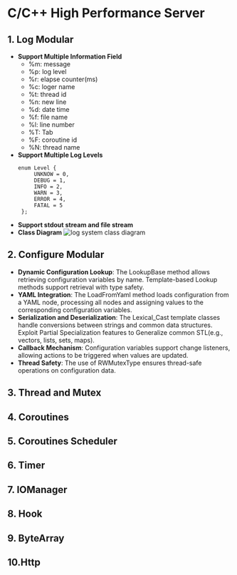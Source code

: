 # C/C++ High Performance Server

## 1. Log Modular

* **Support Multiple Information Field** 
  * %m: message 
  * %p:  log level 
  * %r:  elapse counter(ms) 
  * %c:  loger name 
  * %t:  thread id 
  * %n:  new line 
  * %d:  date time 
  * %f:  file name 
  * %l:  line number 
  * %T:  Tab 
  * %F:  coroutine id 
  * %N:  thread name 
* **Support Multiple Log Levels**
   ```
   enum Level {
        UNKNOW = 0,
        DEBUG = 1,
        INFO = 2,
        WARN = 3,
        ERROR = 4,
        FATAL = 5
    };
   ```
* **Support stdout stream and file stream**
* **Class Diagram**
 ![log system class diagram](https://github.com/Disappear101/hight-performance-server/assets/105203326/9d4a4e1e-837a-4a6b-95e4-6946495ee0d0)


## 2. Configure Modular
* **Dynamic Configuration Lookup**:
 The LookupBase method allows retrieving configuration variables by name.
 Template-based Lookup methods support retrieval with type safety.
* **YAML Integration**:
 The LoadFromYaml method loads configuration from a YAML node, processing all nodes and assigning values to the corresponding configuration variables.
* **Serialization and Deserialization**:
 The Lexical_Cast template classes handle conversions between strings and common data structures. Exploit Partial Specialization features
 to Generalize common STL(e.g., vectors, lists, sets, maps).
* **Callback Mechanism**:
 Configuration variables support change listeners, allowing actions to be triggered when values are updated.
* **Thread Safety**:
 The use of RWMutexType ensures thread-safe operations on configuration data.

## 3. Thread and Mutex

## 4. Coroutines

## 5. Coroutines Scheduler

## 6. Timer

## 7. IOManager

## 8. Hook

## 9. ByteArray

## 10.Http



